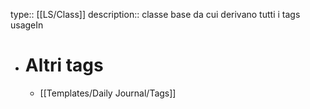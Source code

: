 type:: [[LS/Class]]
description:: classe base da cui derivano tutti i tags
usageIn

- # Altri tags
	- [[Templates/Daily Journal/Tags]]